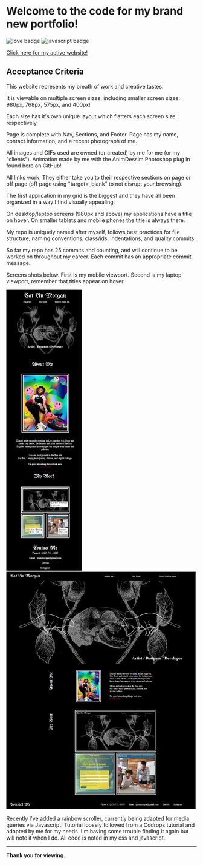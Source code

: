 # Welcome to the code for my brand new portfolio!

![love badge](https://img.shields.io/badge/Made%20w%2F-100%25%20%E2%9D%A4-ff69b4)
![javascript badge](https://img.shields.io/badge/We%20Stan-Javascript-brightgreen)


[Click here for my active website!](https://cat-lin-morgan.github.io/ "Cat's Portfolio")

## Acceptance Criteria

This website represents my breath of work and creative tastes.

It is viewable on multiple screen sizes, including smaller screen sizes: 980px, 768px, 575px, and 400px!

Each size has it's own unique layout which flatters each screen size respectively. 

Page is complete with Nav, Sections, and Footer.
Page has my name, contact information, and a recent photograph of me.

All images and GIFs used are owned (or created) by me for me (or my "clients").
Animation made by me with the AnimDessim Photoshop plug in found here on GitHub!

All links work. They either take you to their respective sections on page or off page (off page using "target=_blank" to not disrupt your browsing).

The first application in my grid is the biggest and they have all been organized in a way I find visually appealing.

On desktop/laptop screens (980px and above) my applications have a title on hover. On smaller tablets and mobile phones the title is always there.

My repo is uniquely named after myself, follows best practices for file structure, naming conventions, class/ids, indentations, and quality commits.

So far my repo has 25 commits and counting, and will continue to be worked on throughout my career. Each commit has an appropriate commit message.

Screens shots below. 
First is my mobile viewport. Second is my laptop viewport, remember that titles appear on hover.

<img src="./assets/images/mobilescreenshot.png" alt="Mobile Screen Shot of Website at 400px."/>

<img src="./assets/images/desktopscreenshot.png" alt="Desktop Screen Shot of Website at 1024px."/>

Recently I've added a rainbow scroller, currently being adapted for media queries via Javascript. 
Tutorial loosely followed from a Codrops tutorial and adapted by me for my needs.
I'm having some trouble finding it again but will note it when I do. All code is noted in my css and javascript.

---

**Thank you for viewing.**

